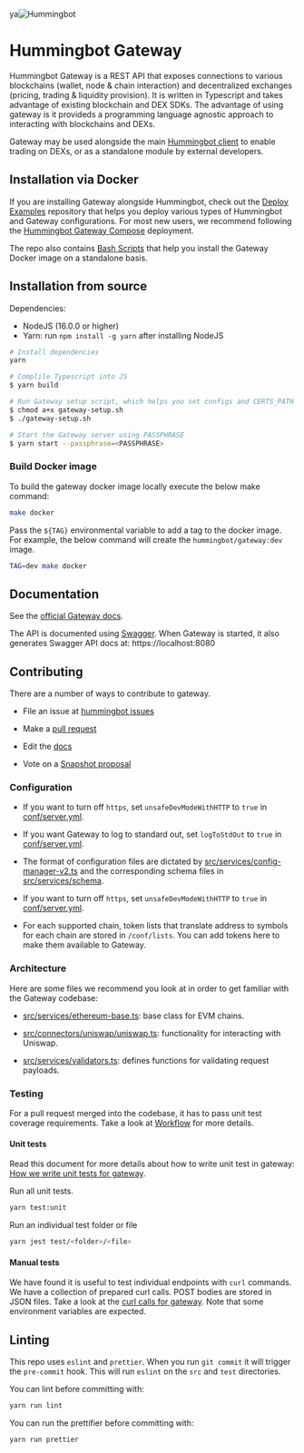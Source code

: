 ya![Hummingbot](https://i.ibb.co/X5zNkKw/blacklogo-with-text.png)

# Hummingbot Gateway

Hummingbot Gateway is a REST API that exposes connections to various blockchains (wallet, node & chain interaction) and decentralized exchanges (pricing, trading & liquidity provision). It is written in Typescript and takes advantage of existing blockchain and DEX SDKs. The advantage of using gateway is it provideds a programming language agnostic approach to interacting with blockchains and DEXs.

Gateway may be used alongside the main [Hummingbot client](https://github.com/hummingbot/hummingbot) to enable trading on DEXs, or as a standalone module by external developers.

## Installation via Docker

If you are installing Gateway alongside Hummingbot, check out the [Deploy Examples](https://github.com/hummingbot/deploy-examples) repository that helps you deploy various types of Hummingbot and Gateway configurations. For most new users, we recommend following the [Hummingbot Gateway Compose](https://github.com/hummingbot/deploy-examples/tree/main/hummingbot_gateway_compose) deployment.

The repo also contains [Bash Scripts](https://github.com/hummingbot/deploy-examples/tree/main/bash_scripts#gateway) that help you install the Gateway Docker image on a standalone basis.

## Installation from source

Dependencies:
* NodeJS (16.0.0 or higher)
* Yarn: run `npm install -g yarn` after installing NodeJS

```bash
# Install dependencies
yarn

# Complile Typescript into JS
$ yarn build

# Run Gateway setup script, which helps you set configs and CERTS_PATH
$ chmod a+x gateway-setup.sh
$ ./gateway-setup.sh

# Start the Gateway server using PASSPHRASE
$ yarn start --passphrase=<PASSPHRASE>
```

### Build Docker image

To build the gateway docker image locally execute the below make command:

```bash
make docker
```

Pass the `${TAG}` environmental variable to add a tag to the docker
image. For example, the below command will create the `hummingbot/gateway:dev`
image.

```bash
TAG=dev make docker
```

## Documentation

See the [official Gateway docs](https://docs.hummingbot.org/gateway/).

The API is documented using [Swagger](./docs/swagger). When Gateway is started, it also generates Swagger API docs at: https://localhost:8080


## Contributing

There are a number of ways to contribute to gateway.

- File an issue at [hummingbot issues](https://github.com/hummingbot/gateway/issues)

- Make a [pull request](https://github.com/hummingbot/gateway/)

- Edit the [docs](https://github.com/hummingbot/hummingbot-site/)

- Vote on a [Snapshot proposal](https://snapshot.org/#/hbot.eth)


### Configuration

- If you want to turn off `https`, set `unsafeDevModeWithHTTP` to `true` in [conf/server.yml](./conf/server.yml). 

- If you want Gateway to log to standard out, set `logToStdOut` to `true` in [conf/server.yml](./conf/server.yml).

- The format of configuration files are dictated by [src/services/config-manager-v2.ts](./src/services/config-manager-v2.ts) and the corresponding schema files in [src/services/schema](./src/services/schema).

- If you want to turn off `https`, set `unsafeDevModeWithHTTP` to `true` in [conf/server.yml](./conf/server.yml). 

- For each supported chain, token lists that translate address to symbols for each chain are stored in `/conf/lists`. You can add tokens here to make them available to Gateway.


### Architecture

Here are some files we recommend you look at in order to get familiar with the Gateway codebase:

- [src/services/ethereum-base.ts](./src/chains/ethereum/ethereum-base.ts): base class for EVM chains.

- [src/connectors/uniswap/uniswap.ts](./src/connectors/uniswap/uniswap.ts): functionality for interacting with Uniswap.

- [src/services/validators.ts](./src/services/validators.ts): defines functions for validating request payloads.


### Testing

For a pull request merged into the codebase, it has to pass unit test coverage requirements. Take a look at [Workflow](./.github/workflows/workflow.yml) for more details.

#### Unit tests

Read this document for more details about how to write unit test in gateway: [How we write unit tests for gateway](./docs/testing.md).

Run all unit tests.

```bash
yarn test:unit
```

Run an individual test folder or file

```bash
yarn jest test/<folder>/<file>
```

#### Manual tests

We have found it is useful to test individual endpoints with `curl` commands. We have a collection of prepared curl calls. POST bodies are stored in JSON files. Take a look at the [curl calls for gateway](./test-helpers/curl/curl.sh). Note that some environment variables are expected.

## Linting

This repo uses `eslint` and `prettier`. When you run `git commit` it will trigger the `pre-commit` hook. This will run `eslint` on the `src` and `test` directories.

You can lint before committing with:

```bash
yarn run lint
```

You can run the prettifier before committing with:

```bash
yarn run prettier
```

